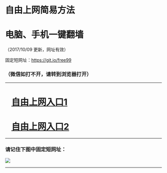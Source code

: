 ﻿# 自由上网简易方法

# 电脑、手机一键翻墙

（2017/10/09 更新，网址有效）

固定短网址：https://git.io/free99

### （微信如打不开，请转到浏览器打开）


***





# &nbsp;&nbsp; <a href="http://ft136494563.fwq-tz-1001.info/fwqtz01.html?t=100900113327 " target="_blank">自由上网入口1</a>
# &nbsp;&nbsp; <a href="http://ft2110222108.fwq-tz-1002.info/fwqtz02.html?t=100900118836 " target="_blank">自由上网入口2</a>
***

### 请记住下图中固定短网址：

<img src="https://s3-us-west-2.amazonaws.com/fwq-1001/yjfq-20170905okok.png" /> 


***

